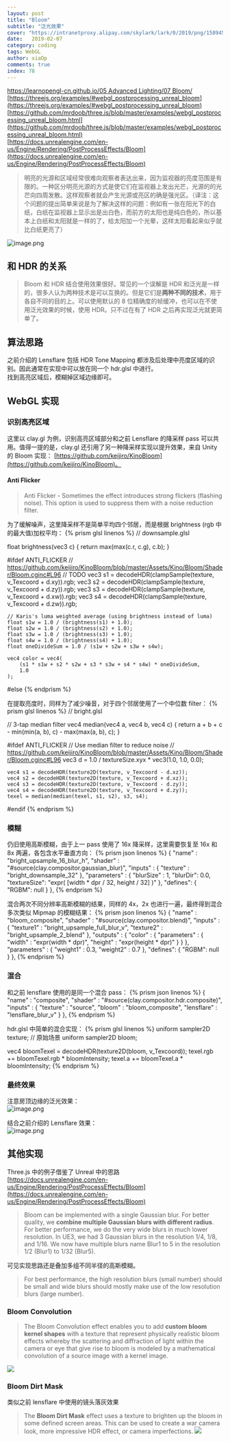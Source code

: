 ```yaml
---
layout: post
title: "Bloom"
subtitle: "泛光效果"
cover: "https://intranetproxy.alipay.com/skylark/lark/0/2019/png/158945/1549445823462-fbd7bfdc-88d5-4b4c-8ec4-49be5b013dea.png#align=left&display=inline&height=798&linkTarget=_blank&name=image.png&originHeight=1596&originWidth=2778&size=2161808&width=1389"
date:   2019-02-07
category: coding
tags: WebGL
author: xiaOp
comments: true
index: 78
---
```


[https://learnopengl-cn.github.io/05 Advanced Lighting/07 Bloom/](https://learnopengl-cn.github.io/05%20Advanced%20Lighting/07%20Bloom/)<br />[https://threejs.org/examples/#webgl_postprocessing_unreal_bloom](https://threejs.org/examples/#webgl_postprocessing_unreal_bloom)<br />[https://github.com/mrdoob/three.js/blob/master/examples/webgl_postprocessing_unreal_bloom.html](https://github.com/mrdoob/three.js/blob/master/examples/webgl_postprocessing_unreal_bloom.html)<br />[https://docs.unrealengine.com/en-us/Engine/Rendering/PostProcessEffects/Bloom](https://docs.unrealengine.com/en-us/Engine/Rendering/PostProcessEffects/Bloom)

> 明亮的光源和区域经常很难向观察者表达出来，因为监视器的亮度范围是有限的。一种区分明亮光源的方式是使它们在监视器上发出光芒，光源的的光芒向四周发散。这样观察者就会产生光源或亮区的确是强光区。（译注：这个问题的提出简单来说是为了解决这样的问题：例如有一张在阳光下的白纸，白纸在监视器上显示出是出白色，而前方的太阳也是纯白色的，所以基本上白纸和太阳就是一样的了，给太阳加一个光晕，这样太阳看起来似乎就比白纸更亮了）

![image.png](https://intranetproxy.alipay.com/skylark/lark/0/2019/png/158945/1549444409237-b8f87a00-16f9-4b53-807e-43b972422c7e.png#align=left&display=inline&height=218&linkTarget=_blank&name=image.png&originHeight=203&originWidth=696&size=229565&width=746)

## 和 HDR 的关系
> Bloom 和 HDR 结合使用效果很好。常见的一个误解是 HDR 和泛光是一样的，很多人认为两种技术是可以互换的。但是它们是**两种不同的技术**，用于各自不同的目的上。可以使用默认的 8 位精确度的帧缓冲，也可以在不使用泛光效果的时候，使用 HDR。只不过在有了 HDR 之后再实现泛光就更简单了。


## 算法思路

之前介绍的 Lensflare 包括 HDR Tone Mapping 都涉及后处理中亮度区域的识别。因此通常在实现中可以放在同一个 hdr.glsl 中进行。<br />找到高亮区域后，模糊掉区域边缘即可。

## WebGL 实现

### 识别高亮区域

这里以 clay.gl 为例，识别高亮区域部分和之前 Lensflare 的降采样 pass 可以共用。值得一提的是，clay.gl 还引用了另一种降采样实现以提升效果，来自 Unity 的 Bloom 实现： [https://github.com/keijiro/KinoBloom](https://github.com/keijiro/KinoBloom)。

#### Anti Flicker
> Anti Flicker - Sometimes the effect introduces strong flickers (flashing noise). This option is used to suppress them with a noise reduction filter.


为了缓解噪声，这里降采样不是简单平均四个邻居，而是根据 brightness (rgb 中的最大值)加权平均：
{% prism glsl linenos %}
// downsample.glsl

float brightness(vec3 c)
{
    return max(max(c.r, c.g), c.b);
}

#ifdef ANTI_FLICKER
    // https://github.com/keijiro/KinoBloom/blob/master/Assets/Kino/Bloom/Shader/Bloom.cginc#L96
    // TODO
    vec3 s1 = decodeHDR(clampSample(texture, v_Texcoord + d.xy)).rgb;
    vec3 s2 = decodeHDR(clampSample(texture, v_Texcoord + d.zy)).rgb;
    vec3 s3 = decodeHDR(clampSample(texture, v_Texcoord + d.xw)).rgb;
    vec3 s4 = decodeHDR(clampSample(texture, v_Texcoord + d.zw)).rgb;

    // Karis's luma weighted average (using brightness instead of luma)
    float s1w = 1.0 / (brightness(s1) + 1.0);
    float s2w = 1.0 / (brightness(s2) + 1.0);
    float s3w = 1.0 / (brightness(s3) + 1.0);
    float s4w = 1.0 / (brightness(s4) + 1.0);
    float oneDivideSum = 1.0 / (s1w + s2w + s3w + s4w);

    vec4 color = vec4(
        (s1 * s1w + s2 * s2w + s3 * s3w + s4 * s4w) * oneDivideSum,
        1.0
    );
#else
{% endprism %}

在提取亮度时，同样为了减少噪音，对于四个邻居使用了一个中位数 filter：
{% prism glsl linenos %}
// bright.glsl

// 3-tap median filter
vec4 median(vec4 a, vec4 b, vec4 c)
{
    return a + b + c - min(min(a, b), c) - max(max(a, b), c);
}

#ifdef ANTI_FLICKER
    // Use median filter to reduce noise
    // https://github.com/keijiro/KinoBloom/blob/master/Assets/Kino/Bloom/Shader/Bloom.cginc#L96
    vec3 d = 1.0 / textureSize.xyx * vec3(1.0, 1.0, 0.0);

    vec4 s1 = decodeHDR(texture2D(texture, v_Texcoord - d.xz));
    vec4 s2 = decodeHDR(texture2D(texture, v_Texcoord + d.xz));
    vec4 s3 = decodeHDR(texture2D(texture, v_Texcoord - d.zy));
    vec4 s4 = decodeHDR(texture2D(texture, v_Texcoord + d.zy));
    texel = median(median(texel, s1, s2), s3, s4);

#endif
{% endprism %}

### 模糊

仍旧使用高斯模糊，由于上一 pass 使用了 16x 降采样，这里需要恢复至 16x 和 8x 两遍，各包含水平垂直方向：
{% prism json linenos %}
{
  "name" : "bright_upsample_16_blur_h",
  "shader" : "#source(clay.compositor.gaussian_blur)",
  "inputs" : {
    "texture" : "bright_downsample_32"
  },
  "parameters" : {
    "blurSize" : 1,
    "blurDir": 0.0,
    "textureSize": "expr( [width * dpr / 32, height / 32] )"
  },
  "defines": {
    "RGBM": null
  }
},
{% endprism %}

混合两次不同分辨率高斯模糊的结果，同样的 4x，2x 也进行一遍，最终得到混合多次类似 Mipmap 的模糊结果：
{% prism json linenos %}
{
  "name" : "bloom_composite",
  "shader" : "#source(clay.compositor.blend)",
  "inputs" : {
    "texture1" : "bright_upsample_full_blur_v",
    "texture2" : "bright_upsample_2_blend"
  },
  "outputs" : {
    "color" : {
      "parameters" : {
        "width" : "expr(width * dpr)",
        "height" : "expr(height * dpr)"
      }
    }
  },
  "parameters" : {
    "weight1" : 0.3,
    "weight2" : 0.7
  },
  "defines": {
    "RGBM": null
  }
},
{% endprism %}

### 混合

和之前 lensflare 使用的是同一个混合 pass：
{% prism json linenos %}
{
  "name" : "composite",
  "shader" : "#source(clay.compositor.hdr.composite)",
  "inputs" : {
    "texture" : "source",
    "bloom" : "bloom_composite",
    "lensflare" : "lensflare_blur_v"
  }
},
{% endprism %}

hdr.glsl 中简单的混合实现：
{% prism glsl linenos %}
uniform sampler2D texture; // 原始场景
uniform sampler2D bloom;

vec4 bloomTexel = decodeHDR(texture2D(bloom, v_Texcoord));
texel.rgb += bloomTexel.rgb * bloomIntensity;
texel.a += bloomTexel.a * bloomIntensity;
{% endprism %}

### 最终效果

注意房顶边缘的泛光效果：<br />![image.png](https://intranetproxy.alipay.com/skylark/lark/0/2019/png/158945/1549445823462-fbd7bfdc-88d5-4b4c-8ec4-49be5b013dea.png#align=left&display=inline&height=798&linkTarget=_blank&name=image.png&originHeight=1596&originWidth=2778&size=2161808&width=1389)

结合之前介绍的 Lensflare 效果：<br />![image.png](https://intranetproxy.alipay.com/skylark/lark/0/2019/png/158945/1549445679708-824e27c1-071a-4f07-9429-32528233eaa1.png#align=left&display=inline&height=798&linkTarget=_blank&name=image.png&originHeight=1596&originWidth=2778&size=3348870&width=1389)

## 其他实现

Three.js 中的例子借鉴了 Unreal 中的思路<br />[https://docs.unrealengine.com/en-us/Engine/Rendering/PostProcessEffects/Bloom](https://docs.unrealengine.com/en-us/Engine/Rendering/PostProcessEffects/Bloom)

> Bloom can be implemented with a single Gaussian blur. For better quality, we **combine multiple Gaussian blurs with different radius**. For better performance, we do the very wide blurs in much lower resolution. In UE3, we had 3 Gaussian blurs in the resolution 1/4, 1/8, and 1/16. We now have multiple blurs name Blur1 to 5 in the resolution 1/2 (Blur1) to 1/32 (Blur5).


可见实现思路还是叠加多组不同半径的高斯模糊。
> For best performance, the high resolution blurs (small number) should be small and wide blurs should mostly make use of the low resolution blurs (large number).


### Bloom Convolution
> The Bloom Convolution effect enables you to add **custom bloom kernel shapes** with a texture that represent physically realistic bloom effects whereby the scattering and diffraction of light within the camera or eye that give rise to bloom is modeled by a mathematical convolution of a source image with a kernel image.

![](https://intranetproxy.alipay.com/skylark/lark/0/2019/png/158945/1549453759165-8bb73674-14f2-48d7-9105-af9a56a62397.png#align=left&display=inline&height=422&linkTarget=_blank&originHeight=447&originWidth=790&size=0&width=746)

### Bloom Dirt Mask

类似之前 lensflare 中使用的镜头落灰效果
> The **Bloom Dirt Mask** effect uses a texture to brighten up the bloom in some defined screen areas. This can be used to create a war camera look, more impressive HDR effect, or camera imperfections.
> []()
> ![](https://intranetproxy.alipay.com/skylark/lark/0/2019/png/158945/1549458705455-1ed05598-2f2d-4227-a023-ca578172b4ff.png#align=left&display=inline&height=440&linkTarget=_blank&originHeight=857&originWidth=1197&size=0&width=614)



